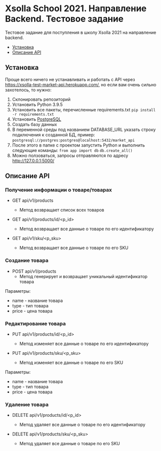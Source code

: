 # Xsolla School 2021. Направление Backend. Тестовое задание 
Тестовое задание для поступления в школу Xsolla 2021 на направление backend.

* [Установка](#Установка)
* [Описание API](#Описание-API)
 
## Установка
Проще всего ничего не устанавливать и работать с API через https://xsolla-test-market-api.herokuapp.com/, но если вам очень сильно захотелось, то нужно:
1. Склонировать репозиторий
2. Установить Python 3.9.5
3. Установить все пакеты, перечисленные requirements.txt ``` pip install -r requirements.txt ```
4. Установить [PostgreSQL](https://www.postgresql.org/)
5. Создать базу данных
6. В переменной среды под названием DATABASE_URL указать строку подключения к созданной БД, пример: ``` postgresql://postgres:postgres@localhost:5432/market_api ```
7. После этого в папке с проектом запустить Python и выполнить следующие команды: ``` from app import db ``` ``` db.create_all() ```
8. Можно ползоваться, запросы отправляются по адресу http://127.0.0.1:5000/

## Описание API
### Получение информации о товаре/товарах
- GET api/v1/products
  - Метод возвращает список всех товаров

- GET api/v1/products/id/<p_id> 
  - Метод возвращает все данные о товаре по его идентификатору
  
- GET api/v1/sku/<p_sku> 
  - Метод возвращает все данные о товаре по его SKU
 
### Создание товара
- POST api/v1/products 
  - Метод генерирует и возвращает уникальный идентификатор товара
 
Параметры:
 * name - название товара
 * type - тип товара
 * price - цена товара
 
### Редактирование товара
- PUT api/v1/products/id/<p_id> 
  - Метод изменяет все данные о товаре по его идентификатору
 
- PUT api/v1/products/sku/<p_sku> 
  - Метод изменяет все данные о товаре по его SKU

 Параметры:
 * name - название товара
 * type - тип товара
 * price - цена товара
 
### Удаление товара
- DELETE api/v1/products/id/<p_id>
  - Метод удаляет все данные о товаре по его идентификатору
 
- DELETE api/v1/products/sku/<p_sku> 
  - Метод удаляет все данные о товаре по его SKU
